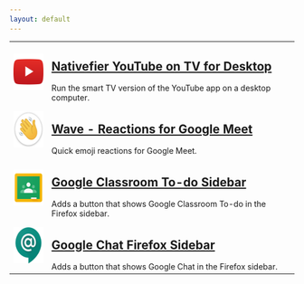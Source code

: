 ```yaml
---
layout: default
---
```


<table>
    <tr>
        <td>
            <img src="ytontv.png" height="64" />
        </td>
        <td>
            <h2><a href="https://mattruzzi.github.io/Nativefier-YouTube-on-TV-for-Desktop/">Nativefier YouTube on TV
                    for
                    Desktop</a></h2>
            Run the smart TV version of the YouTube app on a desktop computer.
        </td>
    </tr>
    <tr>
        <td>
            <img src="wave.png" height="64" />
        </td>
        <td>
            <h2><a href="https://github.com/mattruzzi/Wave-Extension">Wave - Reactions for Google Meet</a></h2>
            Quick emoji reactions for Google Meet.
        </td>
    </tr>
    <tr>
        <td>
            <img src="classroom_sidebar.png" height="64" />
        </td>
        <td>
            <h2><a href="https://github.com/mattruzzi/Google-Classroom-To-do-Firefox-Sidebar">Google Classroom To-do
                    Sidebar</a></h2>
            Adds a button that shows Google Classroom To-do in the Firefox sidebar.
        </td>
    </tr>
    <tr>
        <td>
            <img src="chat_sidebar.png" height="64" />
        </td>
        <td>
            <h2><a href="https://github.com/mattruzzi/Google-Chat-Firefox-Sidebar">
                    Google Chat Firefox Sidebar</a></h2>
            Adds a button that shows Google Chat in the Firefox sidebar.
        </td>
    </tr>
</table>
